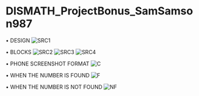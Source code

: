 # DISMATH_ProjectBonus_SamSamson987

• DESIGN
![SRC1](SRC1.png)


• BLOCKS
![SRC2](SRC2.png)
![SRC3](SRC3.png)
![SRC4](SRC4.png)

• PHONE SCREENSHOT FORMAT
![C](C.jpg)

• WHEN THE NUMBER IS FOUND
![F](F.jpg)

• WHEN THE NUMBER IS NOT FOUND
![NF](NF.jpg)
